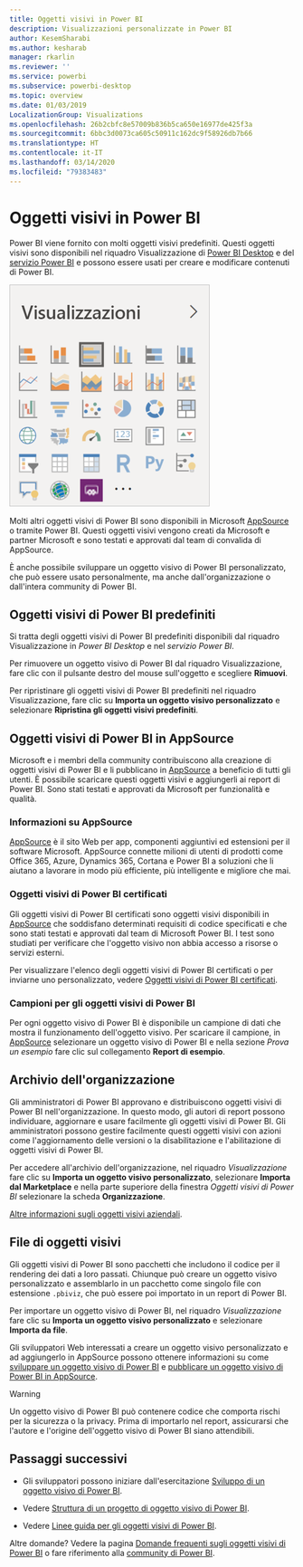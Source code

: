 ```yaml
---
title: Oggetti visivi in Power BI
description: Visualizzazioni personalizzate in Power BI
author: KesemSharabi
ms.author: kesharab
manager: rkarlin
ms.reviewer: ''
ms.service: powerbi
ms.subservice: powerbi-desktop
ms.topic: overview
ms.date: 01/03/2019
LocalizationGroup: Visualizations
ms.openlocfilehash: 26b2cbfc8e57009b836b5ca650e16977de425f3a
ms.sourcegitcommit: 6bbc3d0073ca605c50911c162dc9f58926db7b66
ms.translationtype: HT
ms.contentlocale: it-IT
ms.lasthandoff: 03/14/2020
ms.locfileid: "79383483"
---
```

# <a name="visuals-in-power-bi"></a>Oggetti visivi in Power BI

Power BI viene fornito con molti oggetti visivi predefiniti. Questi oggetti visivi sono disponibili nel riquadro Visualizzazione di [Power BI Desktop](https://powerbi.microsoft.com/desktop/) e del [servizio Power BI](https://app.powerbi.com) e possono essere usati per creare e modificare contenuti di Power BI.

![visualizzazioni](media/power-bi-custom-visuals/power-bi-visualizations.png)

Molti altri oggetti visivi di Power BI sono disponibili in Microsoft [AppSource](https://nam06.safelinks.protection.outlook.com/?url=https%3A%2F%2Fappsource.microsoft.com%2Fen-us%2Fmarketplace%2Fapps%3Fpage%3D1%26product%3Dpower-bi-visuals&data=02%7C01%7CKesem.Sharabi%40microsoft.com%7C6d9286afacb3468d4cde08d740b76694%7C72f988bf86f141af91ab2d7cd011db47%7C1%7C0%7C637049028749147718&sdata=igWm0e1vXdgGcbyvngQBrHQVAkahPnxPC1ZhUPntGI8%3D&reserved=0) o tramite Power BI. Questi oggetti visivi vengono creati da Microsoft e partner Microsoft e sono testati e approvati dal team di convalida di AppSource.

È anche possibile sviluppare un oggetto visivo di Power BI personalizzato, che può essere usato personalmente, ma anche dall'organizzazione o dall'intera community di Power BI.

## <a name="default-power-bi-visuals"></a>Oggetti visivi di Power BI predefiniti

Si tratta degli oggetti visivi di Power BI predefiniti disponibili dal riquadro Visualizzazione in *Power BI Desktop* e nel *servizio Power BI*.

Per rimuovere un oggetto visivo di Power BI dal riquadro Visualizzazione, fare clic con il pulsante destro del mouse sull'oggetto e scegliere **Rimuovi**.

Per ripristinare gli oggetti visivi di Power BI predefiniti nel riquadro Visualizzazione, fare clic su **Importa un oggetto visivo personalizzato** e selezionare **Ripristina gli oggetti visivi predefiniti**. 

## <a name="appsource-power-bi-visuals"></a>Oggetti visivi di Power BI in AppSource

Microsoft e i membri della community contribuiscono alla creazione di oggetti visivi di Power BI e li pubblicano in [AppSource](https://appsource.microsoft.com/marketplace/apps?product=power-bi-visuals) a beneficio di tutti gli utenti. È possibile scaricare questi oggetti visivi e aggiungerli ai report di Power BI. Sono stati testati e approvati da Microsoft per funzionalità e qualità.

### <a name="what-is-appsource"></a>Informazioni su AppSource

[AppSource](office-store.md) è il sito Web per app, componenti aggiuntivi ed estensioni per il software Microsoft. AppSource connette milioni di utenti di prodotti come Office 365, Azure, Dynamics 365, Cortana e Power BI a soluzioni che li aiutano a lavorare in modo più efficiente, più intelligente e migliore che mai.

### <a name="certified-power-bi-visuals"></a>Oggetti visivi di Power BI certificati

Gli oggetti visivi di Power BI certificati sono oggetti visivi disponibili in [AppSource](https://nam06.safelinks.protection.outlook.com/?url=https%3A%2F%2Fappsource.microsoft.com%2Fen-us%2Fmarketplace%2Fapps%3Fpage%3D1%26product%3Dpower-bi-visuals&data=02%7C01%7CKesem.Sharabi%40microsoft.com%7C6d9286afacb3468d4cde08d740b76694%7C72f988bf86f141af91ab2d7cd011db47%7C1%7C0%7C637049028749147718&sdata=igWm0e1vXdgGcbyvngQBrHQVAkahPnxPC1ZhUPntGI8%3D&reserved=0) che soddisfano determinati requisiti di codice specificati e che sono stati testati e approvati dal team di Microsoft Power BI. I test sono studiati per verificare che l'oggetto visivo non abbia accesso a risorse o servizi esterni.

Per visualizzare l'elenco degli oggetti visivi di Power BI certificati o per inviarne uno personalizzato, vedere [Oggetti visivi di Power BI certificati](power-bi-custom-visuals-certified.md).

### <a name="samples-for-power-bi-visuals"></a>Campioni per gli oggetti visivi di Power BI

Per ogni oggetto visivo di Power BI è disponibile un campione di dati che mostra il funzionamento dell'oggetto visivo. Per scaricare il campione, in [AppSource](https://nam06.safelinks.protection.outlook.com/?url=https%3A%2F%2Fappsource.microsoft.com%2Fen-us%2Fmarketplace%2Fapps%3Fpage%3D1%26product%3Dpower-bi-visuals&data=02%7C01%7CKesem.Sharabi%40microsoft.com%7C6d9286afacb3468d4cde08d740b76694%7C72f988bf86f141af91ab2d7cd011db47%7C1%7C0%7C637049028749147718&sdata=igWm0e1vXdgGcbyvngQBrHQVAkahPnxPC1ZhUPntGI8%3D&reserved=0) selezionare un oggetto visivo di Power BI e nella sezione *Prova un esempio* fare clic sul collegamento **Report di esempio**.

## <a name="organizational-store"></a>Archivio dell'organizzazione

Gli amministratori di Power BI approvano e distribuiscono oggetti visivi di Power BI nell'organizzazione. In questo modo, gli autori di report possono individuare, aggiornare e usare facilmente gli oggetti visivi di Power BI. Gli amministratori possono gestire facilmente questi oggetti visivi con azioni come l'aggiornamento delle versioni o la disabilitazione e l'abilitazione di oggetti visivi di Power BI.

Per accedere all'archivio dell'organizzazione, nel riquadro *Visualizzazione* fare clic su **Importa un oggetto visivo personalizzato**, selezionare **Importa dal Marketplace** e nella parte superiore della finestra *Oggetti visivi di Power BI* selezionare la scheda **Organizzazione**.

[Altre informazioni sugli oggetti visivi aziendali](power-bi-custom-visuals-organization.md).

## <a name="visual-files"></a>File di oggetti visivi

Gli oggetti visivi di Power BI sono pacchetti che includono il codice per il rendering dei dati a loro passati. Chiunque può creare un oggetto visivo personalizzato e assemblarlo in un pacchetto come singolo file con estensione `.pbiviz`, che può essere poi importato in un report di Power BI.

Per importare un oggetto visivo di Power BI, nel riquadro *Visualizzazione* fare clic su **Importa un oggetto visivo personalizzato** e selezionare **Importa da file**.

Gli sviluppatori Web interessati a creare un oggetto visivo personalizzato e ad aggiungerlo in AppSource possono ottenere informazioni su come [sviluppare un oggetto visivo di Power BI](custom-visual-develop-tutorial.md) e [pubblicare un oggetto visivo di Power BI in AppSource](office-store.md).

> [!WARNING]
> Un oggetto visivo di Power BI può contenere codice che comporta rischi per la sicurezza o la privacy. Prima di importarlo nel report, assicurarsi che l'autore e l'origine dell'oggetto visivo di Power BI siano attendibili.

## <a name="next-steps"></a>Passaggi successivi

* Gli sviluppatori possono iniziare dall'esercitazione [Sviluppo di un oggetto visivo di Power BI](custom-visual-develop-tutorial.md).

* Vedere [Struttura di un progetto di oggetto visivo di Power BI](visual-project-structure.md).

* Vedere [Linee guida per gli oggetti visivi di Power BI](guidelines-powerbi-visuals.md).

Altre domande? Vedere la pagina [Domande frequenti sugli oggetti visivi di Power BI](power-bi-custom-visuals-faq.md) o fare riferimento alla [community di Power BI](https://community.powerbi.com/).